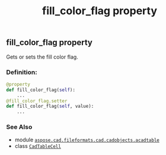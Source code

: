 ﻿---
title: fill_color_flag property
second_title: Aspose.CAD for Python via .NET API References
description: 
type: docs
weight: 330
url: /python-net/aspose.cad.fileformats.cad.cadobjects.acadtable/cadtablecell/fill_color_flag/
is_root: false
---

## fill_color_flag property


Gets or sets the fill color flag.
### Definition:
```python
@property
def fill_color_flag(self):
    ...
@fill_color_flag.setter
def fill_color_flag(self, value):
    ...
```

### See Also
* module [`aspose.cad.fileformats.cad.cadobjects.acadtable`](../../)
* class [`CadTableCell`](/cad/python-net/aspose.cad.fileformats.cad.cadobjects.acadtable/cadtablecell)
